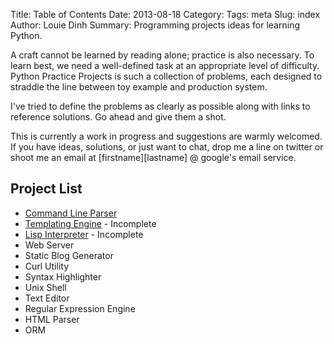 Title:  Table of Contents
Date: 2013-08-18
Category:
Tags: meta
Slug: index
Author: Louie Dinh
Summary: Programming projects ideas for learning Python.


A craft cannot be learned by reading alone; practice is also necessary.
To learn best, we need a well-defined task at an appropriate
level of difficulty. Python Practice Projects is such a collection of problems,
each designed to straddle the line between toy example and production system.

I've tried to define the problems as clearly as possible along
with links to reference solutions. Go ahead and give them a shot.

This is currently a work in progress and suggestions are warmly welcomed.
If you have ideas, solutions, or just want to chat, drop me a line on
 twitter or shoot me an email at [firstname][lastname] @ google's email service.

Project List
------------

* [Command Line Parser](|filename|/pages/command-line-parser.md)
* [Templating Engine](|filename|/pages/templating-engine.md) - Incomplete
* [Lisp Interpreter](|filename|/pages/lisp-interpreter.md) - Incomplete
* Web Server
* Static Blog Generator
* Curl Utility
* Syntax Highlighter
* Unix Shell
* Text Editor
* Regular Expression Engine
* HTML Parser
* ORM

<!---
* [Templating Engine](|filename|/pages/templating-engine.md) - Incomplete
* [Lisp Interpreter](|filename|/pages/lisp-interpreter.md) - Incomplete
* [Web Server](|filename|/pages/web-server.md) - Incomplete
* [Static Blog Generator](|filename|/pages/static-blog-generator.md) - Incomplete
* [Curl Utility](|filename|/pages/curl-utility.md) - Incomplete
* [Syntax Highlighter](|filename|/pages/syntax-highlighter.md) - Incomplete
* [Unix Shell](|filename|/pages/unix-shell.md) - Incomplete
* [Text Editor](|filename|/pages/text-editor.md) - Incomplete
* [Regular Expression Engine](|filename|/pages/regular-expression-engine.md) - Incomplete
* [HTML Parser](|filename|/pages/HTML-parser.md) - Incomplete
* [ORM](|filename|/pages/ORM.md) - Incomplete
-->
